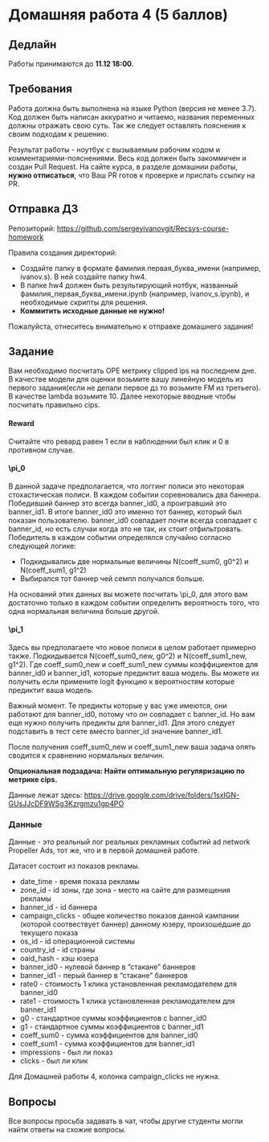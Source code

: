 # Домашняя работа 4 (5 баллов)
## Дедлайн
Работы принимаются до **11.12 18:00**.

## Требования
Работа должна быть выполнена на языке Python (версия не менее 3.7). Код должен быть написан аккуратно и читаемо, названия переменных должны отражать свою суть. Так же следует оставлять пояснения к своим подходам к решению.

Результат работы - ноутбук с вызываемым рабочим кодом и комментариями-пояснениями. Весь код должен быть закоммичен и создан Pull Request. На сайте курса, в разделе домашнии работы, **нужно отписаться**, что Ваш PR готов к проверке и прислать ссылку на PR. 


## Отправка ДЗ
Репозиторий: https://github.com/sergeyivanovgit/Recsys-course-homework

Правила создания директорий: 
- Создайте папку в формате фамилия.первая_буква_имени (например, ivanov.s). В ней создайте папку hw4.
- В папке hw4 должен быть результирующий нотбук, названный фамилия_первая_буква_имени.ipynb (например, ivanov_s.ipynb), и необходимые скрипты для решения.
- **Коммитить исходные данные не нужно!**

Пожалуйста, отнеситесь внимательно к отправке домашнего задания!

## Задание
Вам необходимо посчитать OPE метрику clipped ips на последнем дне. В качестве модели для оценки возьмите вашу линейную модель из первого задания(если не делали первое дз то возьмите FM из третьего). В качестве lambda возьмите 10.
Далее некоторые вводные чтобы посчитать правильно cips.

#### Reward
Считайте что ревард равен 1 если в наблюдении был клик и 0 в противном случае.

#### \pi_0
В данной задаче предполагается, что логгинг полиси это некоторая стохастическая полиси. В каждом событии соревновались два баннера. Победивший баннер это всегда banner_id0, а проигравший это banner_id1. В итоге banner_id0 это именно тот баннер, который был показан пользователю. banner_id0 совпадает почти всегда совпадает с banner_id, но есть случаи когда это не так, их стоит отфильтровать. Победитель в каждом событии определялся случайно согласно следующей логике:
- Подкидывались две нормальные величины N(coeff_sum0, g0^2) и N(coeff_sum1, g1^2) 
- Выбирался тот баннер чей семпл получался больше. 

На оснований этих данных вы можете посчитать \pi_0, для этого вам достаточно только в каждом событии определить вероятность того, что одна нормальная величина больше другой.

#### \pi_1
Здесь вы предполагаете что новое полиси в целом работает примерно также. Подкидывается N(coeff_sum0_new, g0^2) и N(coeff_sum1_new, g1^2). Где coeff_sum0_new и coeff_sum1_new суммы коэффициентов для banner_id0 и banner_id1, которые предиктит ваша модель. Вы можете их получить если примените logit функцию к вероятностям которые предиктит ваша модель. 

Важный момент. Те предикты которые у вас уже имеются, они работают для banner_id0, потому что он совпадает с banner_id. Но вам еще нужно получить предикты для banner_id1. Для этого следует подставить в тест сете вместо banner_id значение banner_id1. 

После получения coeff_sum0_new и coeff_sum1_new ваша задача опять сводится к сравнению нормальных величин.

**Опциональная подзадача: Найти оптимальную регуляризацию по метрике cips.**

Данные лежат здесь: https://drive.google.com/drive/folders/1sxIGN-GUsJJcDF9WSg3Kzrgmzu1gp4PO

### Данные
Данные - это реальный лог реальных рекламных событий ad network Propeller Ads, тот же, что и в первой домашней работе.

Датасет состоит из показов рекламы. 

- date_time - время показа рекламы
- zone_id - id зоны, где зона - место на сайте для размещения рекламы
- banner_id - id баннера
- campaign_clicks - общее количество показов данной кампании (которой соотвествует баннер) данному юзеру, произошедшие до текущего показа
- os_id - id операционной системы
- country_id - id страны
- oaid_hash - хэш юзера
- banner_id0 - нулевой баннер в “стакане” баннеров
- banner_id1 - перый баннер в “стакане” баннеров
- rate0 - стоимость 1 клика установленная рекламодателем для banner_id0
- rate1 - стоимость 1 клика установленная рекламодателем для banner_id1
- g0 - стандартное суммы коэффициентов с banner_id0
- g1 - стандартное суммы коэффициентов с banner_id1
- coeff_sum0 - сумма коэффициентов для banner_id0
- coeff_sum1 - сумма коэффициентов для banner_id1
- impressions - был ли показ
- clicks - был ли клик

Для Домашней работы 4, колонка campaign_clicks не нужна.

## Вопросы
Все вопросы просьба задавать в чат, чтобы другие студенты могли найти ответы на схожие вопросы.
